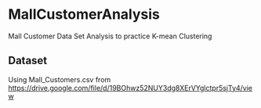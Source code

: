 # MallCustomerAnalysis
Mall Customer Data Set Analysis to practice K-mean Clustering

## Dataset 
Using Mall_Customers.csv from https://drive.google.com/file/d/19BOhwz52NUY3dg8XErVYglctpr5sjTy4/view


